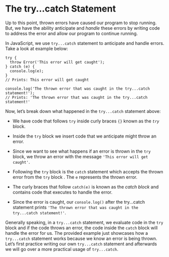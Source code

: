 # The try...catch Statement

Up to this point, thrown errors have caused our program to stop running. But, we have the ability anticipate and *handle* these errors by writing code to address the error and allow our program to continue running.

In JavaScript, we use `try...catch` statement to anticipate and handle errors. Take a look at example below:

```
try {
  throw Error('This error will get caught');
} catch (e) {
  console.log(e);
}
// Prints: This error will get caught

console.log('The thrown error that was caught in the try...catch statement!');
// Prints: 'The thrown error that was caught in the try...catch statement!'
```

Now, let’s break down what happened in the `try...catch` statement above:

- We have code that follows `try` inside curly braces `{}` known as the *`try`* block.

- Inside the `try` block we insert code that we anticipate might throw an error.

- Since we want to see what happens if an error is thrown in the `try` block, we throw an error with the message `'This error will get caught'`.

- Following the `try` block is the `catch` statement which accepts the thrown error from the `try` block . The `e` represents the thrown error.

- The curly braces that follow `catch(e)` is known as the *catch block* and contains code that executes to handle the error.

- Since the error is caught, our `console.log()` after the try...catch statement prints `'The thrown error that was caught in the try...catch statement!'`.

Generally speaking, in a `try...catch` statement, we evaluate code in the `try` block and if the code throws an error, the code inside the `catch` block will handle the error for us. The provided example just showcases how a `try...catch` statement works because we know an error is being thrown. Let’s first practice writing our own `try...catch` statement and afterwards we will go over a more practical usage of `try...catch`.